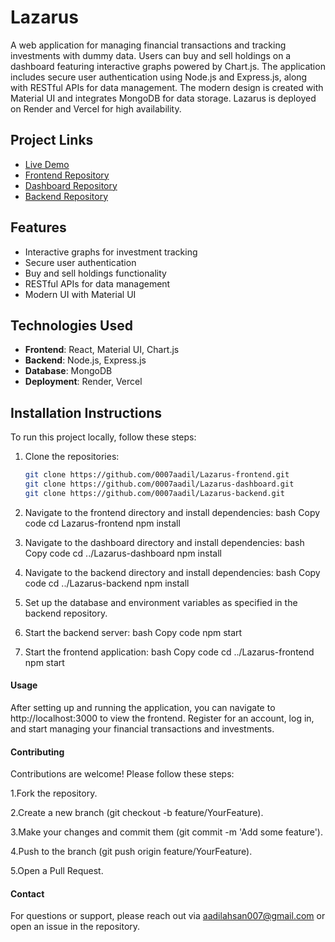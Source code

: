 # Lazarus

A web application for managing financial transactions and tracking investments with dummy data. Users can buy and sell holdings on a dashboard featuring interactive graphs powered by Chart.js. The application includes secure user authentication using Node.js and Express.js, along with RESTful APIs for data management. The modern design is created with Material UI and integrates MongoDB for data storage. Lazarus is deployed on Render and Vercel for high availability.

## Project Links

- [Live Demo](https://lazarus-dusky.vercel.app)
- [Frontend Repository](https://github.com/0007aadil/Lazarus-frontend.git)
- [Dashboard Repository](https://github.com/0007aadil/Lazarus-dashboard.git)
- [Backend Repository](https://github.com/0007aadil/Lazarus-backend.git)

## Features

- Interactive graphs for investment tracking
- Secure user authentication
- Buy and sell holdings functionality
- RESTful APIs for data management
- Modern UI with Material UI

## Technologies Used

- **Frontend**: React, Material UI, Chart.js
- **Backend**: Node.js, Express.js
- **Database**: MongoDB
- **Deployment**: Render, Vercel

## Installation Instructions

To run this project locally, follow these steps:

1. Clone the repositories:
   ```bash
   git clone https://github.com/0007aadil/Lazarus-frontend.git
   git clone https://github.com/0007aadil/Lazarus-dashboard.git
   git clone https://github.com/0007aadil/Lazarus-backend.git
2. Navigate to the frontend directory and install dependencies:
bash
Copy code
cd Lazarus-frontend
npm install
3. Navigate to the dashboard directory and install dependencies:
bash
Copy code
cd ../Lazarus-dashboard
npm install
4. Navigate to the backend directory and install dependencies:
bash
Copy code
cd ../Lazarus-backend
npm install
5. Set up the database and environment variables as specified in the backend repository.

6. Start the backend server:
bash
Copy code
npm start
7. Start the frontend application:
bash
Copy code
cd ../Lazarus-frontend
npm start

#### Usage
After setting up and running the application, you can navigate to http://localhost:3000 to view the frontend. Register for an account, log in, and start managing your financial transactions and investments.

#### Contributing
Contributions are welcome! Please follow these steps:

1.Fork the repository.

2.Create a new branch (git checkout -b feature/YourFeature).

3.Make your changes and commit them (git commit -m 'Add some feature').

4.Push to the branch (git push origin feature/YourFeature).

5.Open a Pull Request.

#### Contact
For questions or support, please reach out via aadilahsan007@gmail.com or open an issue in the repository.
